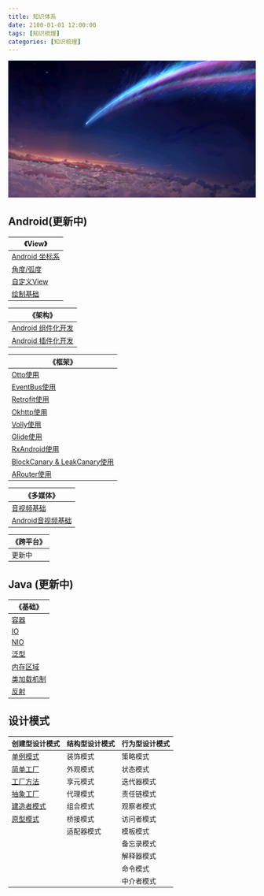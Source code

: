 ```yaml
---
title: 知识体系
date: 2100-01-01 12:00:00
tags: [知识梳理]
categories: [知识梳理]
---
```


![](knowlageinorder/timg.jpg)

<!--more-->

## Android(更新中)

| 《View》                                                                |
| --------------------------------------------------------------------- |
| [Android 坐标系](https://marktsy.github.io/2020/03/23/androidviewbase1/) |
| [角度/弧度](https://marktsy.github.io/2020/03/23/androidviewbase2/)       |
| [自定义View](https://marktsy.github.io/2020/03/23/androidviewpro1/)      |
| [绘制基础](https://marktsy.github.io/2020/03/23/androidviewpro2/)         |

| 《架构》                                                                    |
| ----------------------------------------------------------------------- |
| [Android 组件化开发](https://marktsy.github.io/2020/04/08/androidzujianhua/) |
| [Android 插件化开发](https://marktsy.github.io/2020/04/09/androidplugin/)    |

| 《框架》                                                                                 |
| ------------------------------------------------------------------------------------ |
| [Otto使用](https://marktsy.github.io/2020/03/12/androidottousage/)                     |
| [EventBus使用](https://marktsy.github.io/2020/03/12/androideventbususage/)             |
| [Retrofit使用](https://marktsy.github.io/2020/03/12/androidretorfituse/)               |
| [Okhttp使用](https://marktsy.github.io/2020/03/12/androidokttpuse/)                    |
| [Volly使用](https://marktsy.github.io/2020/03/11/androidvolleyuse/)                    |
| [Glide使用](https://marktsy.github.io/2020/03/09/androidframworkglide/)                |
| [RxAndroid使用](https://marktsy.github.io/2020/04/10/androidrxandroid/)                |
| [BlockCanary & LeakCanary使用](https://marktsy.github.io/2020/03/12/androidblockleak/) |
| [ARouter使用](https://marktsy.github.io/2020/04/10/androidarouter/)                    |

| 《多媒体》                                                                  |
| ---------------------------------------------------------------------- |
| [音视频基础](https://marktsy.github.io/2020/04/13/videobase/)               |
| [Android音视频基础](https://marktsy.github.io/2020/04/13/androidmediabase/) |

| 《跨平台》 |
| ----- |
| 更新中   |

## Java (更新中)

| 《基础》                                                           |
| -------------------------------------------------------------- |
| [容器](https://marktsy.github.io/2020/03/12/javacollector/)      |
| [IO](https://marktsy.github.io/2020/03/12/javaio/)             |
| [NIO](https://marktsy.github.io/2020/03/12/nio/)               |
| [泛型](https://marktsy.github.io/2020/03/30/javagenercity/)      |
| [内存区域](https://marktsy.github.io/2020/04/05/javaneicun)        |
| [类加载机制](https://marktsy.github.io/2020/04/05/javaclassloader/) |
| [反射](https://marktsy.github.io/2020/04/08/javareflect/)        |

## 设计模式

| 创建型设计模式                                                               | 结构型设计模式 | 行为型设计模式 |
| --------------------------------------------------------------------- | ------- | ------- |
| [单例模式](https://marktsy.github.io/2020/04/18/moshidanli/)              | 装饰模式    | 策略模式    |
| [简单工厂](https://marktsy.github.io/2020/04/19/moshijiandangongchang/)   | 外观模式    | 状态模式    |
| [工厂方法](https://marktsy.github.io/2020/04/19/moshigongchangfangfa/)    | 享元模式    | 迭代器模式   |
| [抽象工厂](https://marktsy.github.io/2020/04/19/moshichouxianggongchang/) | 代理模式    | 责任链模式   |
| [建造者模式](https://marktsy.github.io/2020/04/19/moshijianzaozhe/)        | 组合模式    | 观察者模式   |
| [原型模式](https://marktsy.github.io/2020/04/19/moshi原型/)                 | 桥接模式    | 访问者模式   |
|                                                                       | 适配器模式   | 模板模式    |
|                                                                       |         | 备忘录模式   |
|                                                                       |         | 解释器模式   |
|                                                                       |         | 命令模式    |
|                                                                       |         | 中介者模式   |
